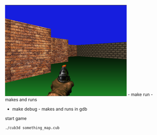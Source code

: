 
<img src="https://github.com/CarloCattano/cub3d/blob/main/screenshot.png"  width="400" height="300">
 - make run - makes and runs

 - make debug - makes and runs in gdb
 
start game
```
./cub3d something_map.cub
```
